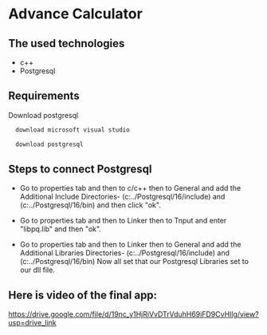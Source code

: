 
# Advance Calculator




## The used technologies 
- c++
- Postgresql




## Requirements

Download postgresql
```bash
  download microsoft visual studio
```
```bash
  download postgresql
```


## Steps to connect Postgresql

- Go to properties tab and then to c/c++ then to General and add the Additional Include Directories- (c:../Postgresql/16/include) and (c:../Postgresql/16/bin) and then click "ok".

- Go to properties tab and then to Linker then to Tnput and enter "libpq.lib" and then "ok".

- Go to properties tab and then to Linker then to General and add the Additional Libraries Directories- (c:../Postgresql/16/include) and (c:../Postgresql/16/bin)
Now all set that our Postgresql Libraries set to our dll file.

## Here is video of the final app:
https://drive.google.com/file/d/19nc_y1HjRiVvDTrVduhH69iFD9CvHIlg/view?usp=drive_link


